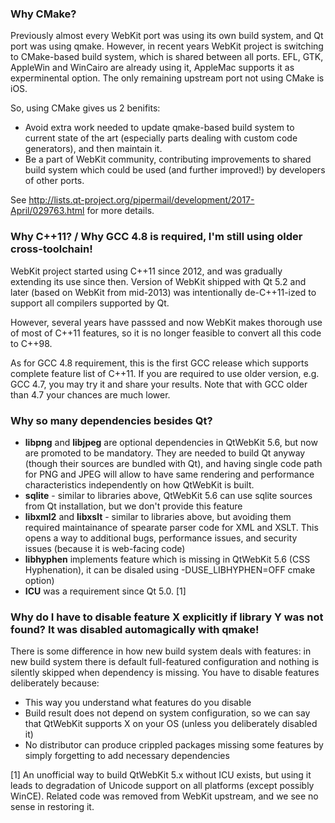 ### Why CMake?

Previously almost every WebKit port was using its own build system, and Qt port was using qmake. However, in recent years WebKit project is switching to CMake-based build system, which is shared between all ports. EFL, GTK, AppleWin and WinCairo are already using it, AppleMac supports it as experminental option. The only remaining upstream port not using CMake is iOS.

So, using CMake gives us 2 benifits:
* Avoid extra work needed to update qmake-based build system to current state of the art (especially parts dealing with custom code generators), and then maintain it.
* Be a part of WebKit community, contributing improvements to shared build system which could be used (and further improved!) by developers of other ports.

See http://lists.qt-project.org/pipermail/development/2017-April/029763.html for more details.

### Why C++11? / Why GCC 4.8 is required, I'm still using older cross-toolchain!

WebKit project started using C++11 since 2012, and was gradually extending its use since then. Version of WebKit shipped with Qt 5.2 and later (based on WebKit from mid-2013) was intentionally de-C++11-ized to support all compilers supported by Qt.

However, several years have passsed and now WebKit makes thorough use of most of C++11 features, so it is no longer feasible to convert all this code to C++98.

As for GCC 4.8 requirement, this is the first GCC release which supports complete feature list of C++11. If you are required to use older version, e.g. GCC 4.7, you may try it and share your results. Note that with GCC older than 4.7 your chances are much lower.

### Why so many dependencies besides Qt?

* **libpng** and **libjpeg** are optional dependencies in QtWebKit 5.6, but now are promoted to be mandatory. They are needed to build Qt anyway (though their sources are bundled with Qt), and having single code path for PNG and JPEG will allow to have same rendering and performance characteristics independently on how QtWebKit is built.
* **sqlite** - similar to libraries above, QtWebKit 5.6 can use sqlite sources from Qt installation, but we don't provide this feature
* **libxml2** and **libxslt** - similar to libraries above, but avoiding them required maintainance of spearate parser code for XML and XSLT. This opens a way to additional bugs, performance issues, and security issues (because it is web-facing code)
* **libhyphen** implements feature which is missing in QtWebKit 5.6 (CSS Hyphenation), it can be disaled using -DUSE_LIBHYPHEN=OFF cmake option)
* **ICU** was a requirement since Qt 5.0. [1]

### Why do I have to disable feature X explicitly if library Y was not found? It was disabled automagically with qmake!

There is some difference in how new build system deals with features: in new build system there is default full-featured configuration and nothing is silently skipped when dependency is missing. You have to disable features deliberately because:
* This way you understand what features do you disable
* Build result does not depend on system configuration, so we can say that QtWebKit supports X on your OS (unless you deliberately disabled it)
* No distributor can produce crippled packages missing some features by simply forgetting to add necessary dependencies

[1] An unofficial way to build QtWebKit 5.x without ICU exists, but using it leads to degradation of Unicode support on all platforms (except possibly WinCE). Related code was removed from WebKit upstream, and we see no sense in restoring it.